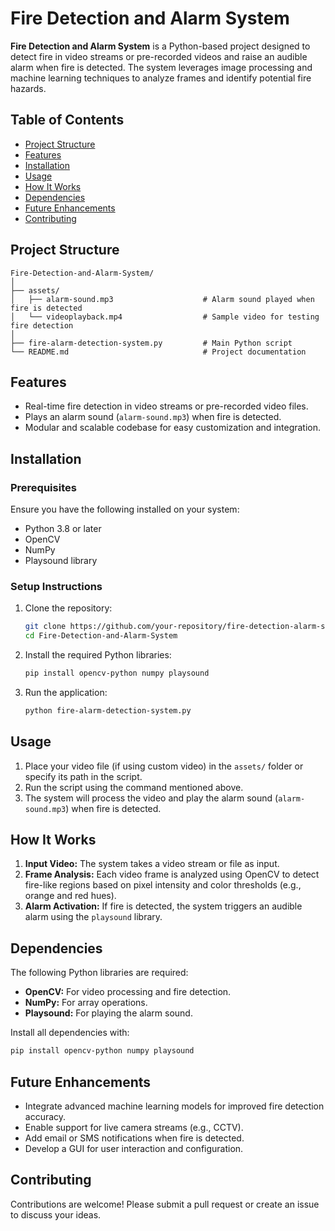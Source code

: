 # Fire Detection and Alarm System

**Fire Detection and Alarm System** is a Python-based project designed to detect fire in video streams or pre-recorded videos and raise an audible alarm when fire is detected. The system leverages image processing and machine learning techniques to analyze frames and identify potential fire hazards.

## Table of Contents
- [Project Structure](#project-structure)
- [Features](#features)
- [Installation](#installation)
- [Usage](#usage)
- [How It Works](#how-it-works)
- [Dependencies](#dependencies)
- [Future Enhancements](#future-enhancements)
- [Contributing](#contributing)

## Project Structure

```
Fire-Detection-and-Alarm-System/
│
├── assets/
│   ├── alarm-sound.mp3                    # Alarm sound played when fire is detected
│   └── videoplayback.mp4                  # Sample video for testing fire detection
│
├── fire-alarm-detection-system.py         # Main Python script
└── README.md                              # Project documentation
```

## Features
- Real-time fire detection in video streams or pre-recorded video files.
- Plays an alarm sound (`alarm-sound.mp3`) when fire is detected.
- Modular and scalable codebase for easy customization and integration.

## Installation

### Prerequisites
Ensure you have the following installed on your system:
- Python 3.8 or later
- OpenCV
- NumPy
- Playsound library

### Setup Instructions
1. Clone the repository:
   ```bash
   git clone https://github.com/your-repository/fire-detection-alarm-system.git
   cd Fire-Detection-and-Alarm-System
   ```

2. Install the required Python libraries:
   ```bash
   pip install opencv-python numpy playsound
   ```

3. Run the application:
   ```bash
   python fire-alarm-detection-system.py
   ```

## Usage

1. Place your video file (if using custom video) in the `assets/` folder or specify its path in the script.
2. Run the script using the command mentioned above.
3. The system will process the video and play the alarm sound (`alarm-sound.mp3`) when fire is detected.

## How It Works

1. **Input Video:** The system takes a video stream or file as input.
2. **Frame Analysis:** Each video frame is analyzed using OpenCV to detect fire-like regions based on pixel intensity and color thresholds (e.g., orange and red hues).
3. **Alarm Activation:** If fire is detected, the system triggers an audible alarm using the `playsound` library.

## Dependencies
The following Python libraries are required:
- **OpenCV:** For video processing and fire detection.
- **NumPy:** For array operations.
- **Playsound:** For playing the alarm sound.

Install all dependencies with:
```bash
pip install opencv-python numpy playsound
```

## Future Enhancements
- Integrate advanced machine learning models for improved fire detection accuracy.
- Enable support for live camera streams (e.g., CCTV).
- Add email or SMS notifications when fire is detected.
- Develop a GUI for user interaction and configuration.

## Contributing
Contributions are welcome! Please submit a pull request or create an issue to discuss your ideas.
